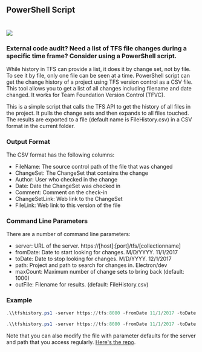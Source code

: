 

## PowerShell Script
#
![](https://intellitect.com/wp-content/uploads/2018/08/Powershell-blog.jpg)

### External code audit? Need a list of TFS file changes during a specific time frame? Consider using a PowerShell script.

While history in TFS can provide a list, it does it by change set, not by file. To see it by file, only one file can be seen at a time. PowerShell script can get the change history of a project using TFS version control as a CSV file. This tool allows you to get a list of all changes including filename and date changed. It works for Team Foundation Version Control (TFVC).

This is a simple script that calls the TFS API to get the history of all files in the project. It pulls the change sets and then expands to all files touched. The results are exported to a file (default name is FileHistory.csv) in a CSV format in the current folder.

### [](https://github.com/IntelliTect/TfsHistory#output-format)Output Format

The CSV format has the following columns:

- FileName: The source control path of the file that was changed
- ChangeSet: The ChangeSet that contains the change
- Author: User who checked in the change
- Date: Date the ChangeSet was checked in
- Comment: Comment on the check-in
- ChangeSetLink: Web link to the ChangeSet
- FileLink: Web link to this version of the file

### [](https://github.com/IntelliTect/TfsHistory#command-line-parameters)Command Line Parameters

There are a number of command line parameters:

- server: URL of the server. https://[host]:[port]/tfs/[collectionname]
- fromDate: Date to start looking for changes. M/D/YYYY. 11/1/2017
- toDate: Date to stop looking for changes. M/D/YYYY. 12/1/2017
- path: Project and path to search for changes in. Electron/dev
- maxCount: Maximum number of change sets to bring back (default: 1000)
- outFile: Filename for results. (default: FileHistory.csv)

### [](https://github.com/IntelliTect/TfsHistory#example)Example

```powershell
.\\tfshistory.ps1 -server https://tfs:8080 -fromDate 11/1/2017 -toDate 11/30/2017 -path Electron/Dev -maxCount 500 -outFile results.csv

.\\tfshistory.ps1 -server https://tfs:8080 -fromDate 11/1/2017 -toDate 11/30/2017 -path Electron/Dev

```

Note that you can also modify the file with parameter defaults for the server and path that you access regularly. [Here's the repo](https://github.com/IntelliTect/TfsHistory).
